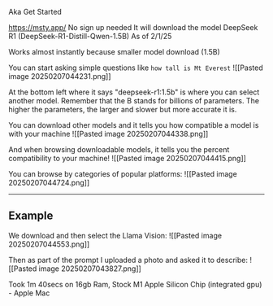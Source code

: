 Aka Get Started


https://msty.app/
No sign up needed
It will download the model DeepSeek R1 (DeepSeek-R1-Distill-Qwen-1.5B)
As of 2/1/25

Works almost instantly because smaller model download (1.5B)

You can start asking simple questions like `how tall is Mt Everest`
![[Pasted image 20250207044231.png]]

At the bottom left where it says "deepseek-r1:1.5b" is where you can select another model. Remember that the B stands for billions of parameters. The higher the parameters, the larger and slower but more accurate it is.

You can download other models and it tells you how compatible a model is with your machine
![[Pasted image 20250207044338.png]]

And when browsing downloadable models, it tells you the percent compatibility to your machine!
![[Pasted image 20250207044415.png]]

You can browse by categories of popular platforms:
![[Pasted image 20250207044724.png]]

---

## Example

We download and then select the Llama Vision:
![[Pasted image 20250207044553.png]]


Then as part of the prompt I uploaded a photo and asked it to describe:
![[Pasted image 20250207043827.png]]

Took 1m 40secs on 16gb Ram, Stock M1 Apple Silicon Chip (integrated gpu) - Apple Mac